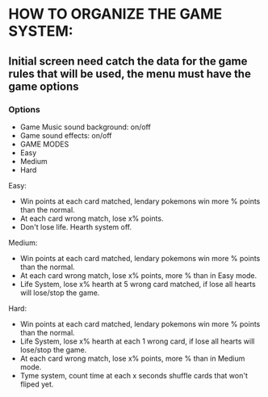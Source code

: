 # HOW TO ORGANIZE THE GAME SYSTEM:

## Initial screen need catch the data for the game rules that will be used, the menu must have the game options
### Options
* Game Music sound background: on/off
* Game sound effects: on/off
* GAME MODES
 * Easy
 * Medium
 * Hard

Easy: 
* Win points at each card matched, lendary pokemons win more % points than the normal.
* At each card wrong match, lose x% points.
* Don't lose life. Hearth system off.

Medium: 
* Win points at each card matched, lendary pokemons win more % points than the normal.
* At each card wrong match, lose x% points, more % than in Easy mode.
* Life System, lose x% hearth at 5 wrong card matched, if lose all hearts will lose/stop the game.

Hard: 
* Win points at each card matched, lendary pokemons win more % points than the normal.
* Life System, lose x% hearth at each 1 wrong card, if lose all hearts will lose/stop the game.
* At each card wrong match, lose x% points, more % than in Medium mode.
* Tyme system, count time at each x seconds shuffle cards that won't fliped yet.



















